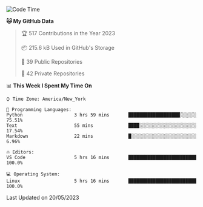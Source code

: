 <!--START_SECTION:waka-->
![Code Time](http://img.shields.io/badge/Code%20Time-200%20hrs%2049%20mins-blue)

**🐱 My GitHub Data** 

> 🏆 517 Contributions in the Year 2023
 > 
> 📦 215.6 kB Used in GitHub's Storage 
 > 
> 📜 39 Public Repositories 
 > 
> 🔑 42 Private Repositories  
 > 
📊 **This Week I Spent My Time On** 

```text
⌚︎ Time Zone: America/New_York

💬 Programming Languages: 
Python                   3 hrs 59 mins       ███████████████████░░░░░░   75.51% 
Text                     55 mins             ████░░░░░░░░░░░░░░░░░░░░░   17.54% 
Markdown                 22 mins             █░░░░░░░░░░░░░░░░░░░░░░░░   6.96%

🔥 Editors: 
VS Code                  5 hrs 16 mins       █████████████████████████   100.0%

💻 Operating System: 
Linux                    5 hrs 16 mins       █████████████████████████   100.0%

```


 Last Updated on 20/05/2023
<!--END_SECTION:waka-->